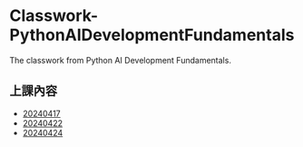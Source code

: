 # Classwork-PythonAIDevelopmentFundamentals
The classwork from Python AI Development Fundamentals.

## 上課內容
* [20240417](https://github.com/chesterXalan/Classwork-PythonAIDevelopmentFundamentals/tree/main/lesson1)
* [20240422](https://github.com/chesterXalan/Classwork-PythonAIDevelopmentFundamentals/tree/main/lesson2)
* [20240424](https://github.com/chesterXalan/Classwork-PythonAIDevelopmentFundamentals/tree/main/lesson3)